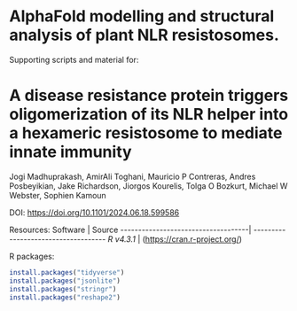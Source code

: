 # AlphaFold modelling and structural analysis of plant NLR resistosomes.

Supporting scripts and material for:
# A disease resistance protein triggers oligomerization of its NLR helper into a hexameric resistosome to mediate innate immunity
Jogi Madhuprakash, AmirAli Toghani, Mauricio P Contreras, Andres Posbeyikian, Jake Richardson, Jiorgos Kourelis, Tolga O Bozkurt, Michael W Webster, Sophien Kamoun

DOI: https://doi.org/10.1101/2024.06.18.599586




Resources:
Software                            | Source
------------------------------------| ------------------------------------
*R v4.3.1*                          | (https://cran.r-project.org/)

R packages:
```R
install.packages("tidyverse")
install.packages("jsonlite")
install.packages("stringr")
install.packages("reshape2")
```
